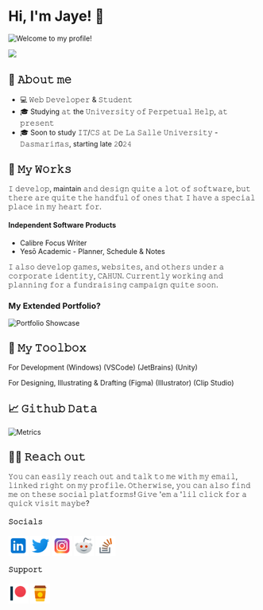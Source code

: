 # Hi, I'm Jaye! 👋

![Welcome to my profile!](/images/header.png)

![](https://vbr.wocr.tk/badge?page_id=carreonjaye.carreonjaye&color=bf40ed)

## 🪪 𝙰𝚋𝚘𝚞𝚝 𝚖𝚎
- 💻 𝚆𝚎𝚋 𝙳𝚎𝚟𝚎𝚕𝚘𝚙𝚎𝚛 & 𝚂𝚝𝚞𝚍𝚎𝚗𝚝
- 🎓 Studying 𝚊𝚝 the 𝚄𝚗𝚒𝚟𝚎𝚛𝚜𝚒𝚝𝚢 𝚘𝚏 𝙿𝚎𝚛𝚙𝚎𝚝𝚞𝚊𝚕 𝙷𝚎𝚕𝚙, 𝚊𝚝 𝚙𝚛𝚎𝚜𝚎𝚗𝚝
- 🎓 Soon to study 𝙸𝚃/𝙲𝚂 𝚊𝚝 𝙳𝚎 𝙻𝚊 𝚂𝚊𝚕𝚕𝚎 𝚄𝚗𝚒𝚟𝚎𝚛𝚜𝚒𝚝𝚢 - 𝙳𝚊𝚜𝚖𝚊𝚛𝚒𝚗̃𝚊𝚜, starting late 𝟸0𝟸𝟺

## 🚧 𝙼𝚢 𝚆𝚘𝚛𝚔𝚜
𝙸 𝚍𝚎𝚟𝚎𝚕𝚘𝚙, maintain 𝚊𝚗𝚍 𝚍𝚎𝚜𝚒𝚐𝚗 𝚚𝚞𝚒𝚝𝚎 𝚊 𝚕𝚘𝚝 𝚘𝚏 𝚜𝚘𝚏𝚝𝚠𝚊𝚛𝚎, 𝚋𝚞𝚝 𝚝𝚑𝚎𝚛𝚎 𝚊𝚛𝚎 𝚚𝚞𝚒𝚝𝚎 𝚝𝚑𝚎 𝚑𝚊𝚗𝚍𝚏𝚞𝚕 𝚘𝚏 𝚘𝚗𝚎𝚜 𝚝𝚑𝚊𝚝 𝙸 𝚑𝚊𝚟𝚎 𝚊 𝚜𝚙𝚎𝚌𝚒𝚊𝚕 𝚙𝚕𝚊𝚌𝚎 𝚒𝚗 𝚖𝚢 𝚑𝚎𝚊𝚛𝚝 𝚏𝚘𝚛.

#### Independent Software Products
- Calibre Focus Writer
- Yesō Academic - Planner, Schedule & Notes

𝙸 𝚊𝚕𝚜𝚘 𝚍𝚎𝚟𝚎𝚕𝚘𝚙 𝚐𝚊𝚖𝚎𝚜, 𝚠𝚎𝚋𝚜𝚒𝚝𝚎𝚜, 𝚊𝚗𝚍 𝚘𝚝𝚑𝚎𝚛𝚜 𝚞𝚗𝚍𝚎𝚛 𝚊 𝚌𝚘𝚛𝚙𝚘𝚛𝚊𝚝𝚎 𝚒𝚍𝚎𝚗𝚝𝚒𝚝𝚢, 𝙲𝙰𝙷𝚄𝙽. 𝙲𝚞𝚛𝚛𝚎𝚗𝚝𝚕𝚢 𝚠𝚘𝚛𝚔𝚒𝚗𝚐 𝚊𝚗𝚍 𝚙𝚕𝚊𝚗𝚗𝚒𝚗𝚐 𝚏𝚘𝚛 𝚊 𝚏𝚞𝚗𝚍𝚛𝚊𝚒𝚜𝚒𝚗𝚐 𝚌𝚊𝚖𝚙𝚊𝚒𝚐𝚗 𝚚𝚞𝚒𝚝𝚎 𝚜𝚘𝚘𝚗.

### My Extended Portfolio?
![Portfolio Showcase](/images/portfolio.png)

## 🧰 𝙼𝚢 𝚃𝚘𝚘𝚕𝚋𝚘𝚡
For Development
(Windows) (VSCode) (JetBrains) (Unity)

For Designing, Illustrating & Drafting
(Figma) (Illustrator) (Clip Studio)

## 📈 𝙶𝚒𝚝𝚑𝚞𝚋 𝙳𝚊𝚝𝚊
![Metrics](https://metrics.lecoq.io/carreonjaye?template=classic&base=header%2C%20activity%2C%20community%2C%20repositories%2C%20metadata&base.indepth=false&base.hireable=false&base.skip=false&config.timezone=Asia%2FManila)

## 👨‍🚀 𝚁𝚎𝚊𝚌𝚑 𝚘𝚞𝚝

𝚈𝚘𝚞 𝚌𝚊𝚗 𝚎𝚊𝚜𝚒𝚕𝚢 𝚛𝚎𝚊𝚌𝚑 𝚘𝚞𝚝 𝚊𝚗𝚍 𝚝𝚊𝚕𝚔 𝚝𝚘 𝚖𝚎 𝚠𝚒𝚝𝚑 𝚖𝚢 𝚎𝚖𝚊𝚒𝚕, 𝚕𝚒𝚗𝚔𝚎𝚍 𝚛𝚒𝚐𝚑𝚝 𝚘𝚗 𝚖𝚢 𝚙𝚛𝚘𝚏𝚒𝚕𝚎. 𝙾𝚝𝚑𝚎𝚛𝚠𝚒𝚜𝚎, 𝚢𝚘𝚞 𝚌𝚊𝚗 𝚊𝚕𝚜𝚘 𝚏𝚒𝚗𝚍 𝚖𝚎 𝚘𝚗 𝚝𝚑𝚎𝚜𝚎 𝚜𝚘𝚌𝚒𝚊𝚕 𝚙𝚕𝚊𝚝𝚏𝚘𝚛𝚖𝚜! 𝙶𝚒𝚟𝚎 '𝚎𝚖 𝚊 '𝚕𝚒𝚕 𝚌𝚕𝚒𝚌𝚔 𝚏𝚘𝚛 𝚊 𝚚𝚞𝚒𝚌𝚔 𝚟𝚒𝚜𝚒𝚝 𝚖𝚊𝚢𝚋𝚎?

#### 𝚂𝚘𝚌𝚒𝚊𝚕𝚜
[<img src="https://raw.githubusercontent.com/carreonjaye/carreonjaye/master/images/icons8-linkedin.svg" height="40em" align="center" alt="Follow Jaye on LinkedIn" title="Follow Jaye on LinkedIn"/>](https://linkedin.com/in/carreonjaye)
[<img src="https://raw.githubusercontent.com/carreonjaye/carreonjaye/master/images/icons8-twitter.svg" height="40em" align="center" alt="Follow Jaye on Twitter" title="Follow Jaye on Twitter"/>](https://twitter.com/carreonjaye)
[<img src="https://raw.githubusercontent.com/carreonjaye/carreonjaye/master/images/icons8-instagram.svg" height="40em" align="center" alt="Follow Jaye on Instagram" title="Follow Jaye on Instagram"/>](https://instagram.com/carreonjaye)
[<img src="https://raw.githubusercontent.com/carreonjaye/carreonjaye/master/images/icons8-reddit.svg" height="40em" align="center" alt="Follow Jaye on Reddit" title="Follow Jaye on Reddit"/>](https://www.reddit.com/user/carreonjaye)
[<img src="https://raw.githubusercontent.com/carreonjaye/carreonjaye/master/images/icons8-stack-overflow.svg" height="40em" align="center" alt="Follow Jaye on Stack Overflow" title="Follow Jaye on Stack Overflow"/>](https://stackoverflow.com/users/20401247/carreonjaye)
#### 𝚂𝚞𝚙𝚙𝚘𝚛𝚝
[<img src="https://raw.githubusercontent.com/carreonjaye/carreonjaye/master/images/icons8-patreon.svg" height="40em" align="center" alt="Support Jaye on Patreon" title="Support Jaye on Patreon"/>](https://www.patreon.com/carreonjaye)
[<img src="https://raw.githubusercontent.com/carreonjaye/carreonjaye/master/images/icons8-buymeacoffee.png" height="40em" align="center" alt="Support Jaye with a Cup of Coffee" title="Support Jaye with a Cup of Coffee"/>](https://www.buymeacoffee.com/carreonjaye)
